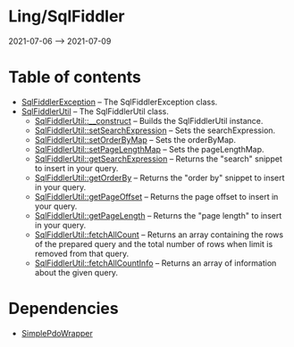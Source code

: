 Ling/SqlFiddler
================
2021-07-06 --> 2021-07-09




Table of contents
===========

- [SqlFiddlerException](https://github.com/lingtalfi/SqlFiddler/blob/master/doc/api/Ling/SqlFiddler/Exception/SqlFiddlerException.md) &ndash; The SqlFiddlerException class.
- [SqlFiddlerUtil](https://github.com/lingtalfi/SqlFiddler/blob/master/doc/api/Ling/SqlFiddler/SqlFiddlerUtil.md) &ndash; The SqlFiddlerUtil class.
    - [SqlFiddlerUtil::__construct](https://github.com/lingtalfi/SqlFiddler/blob/master/doc/api/Ling/SqlFiddler/SqlFiddlerUtil/__construct.md) &ndash; Builds the SqlFiddlerUtil instance.
    - [SqlFiddlerUtil::setSearchExpression](https://github.com/lingtalfi/SqlFiddler/blob/master/doc/api/Ling/SqlFiddler/SqlFiddlerUtil/setSearchExpression.md) &ndash; Sets the searchExpression.
    - [SqlFiddlerUtil::setOrderByMap](https://github.com/lingtalfi/SqlFiddler/blob/master/doc/api/Ling/SqlFiddler/SqlFiddlerUtil/setOrderByMap.md) &ndash; Sets the orderByMap.
    - [SqlFiddlerUtil::setPageLengthMap](https://github.com/lingtalfi/SqlFiddler/blob/master/doc/api/Ling/SqlFiddler/SqlFiddlerUtil/setPageLengthMap.md) &ndash; Sets the pageLengthMap.
    - [SqlFiddlerUtil::getSearchExpression](https://github.com/lingtalfi/SqlFiddler/blob/master/doc/api/Ling/SqlFiddler/SqlFiddlerUtil/getSearchExpression.md) &ndash; Returns the "search" snippet to insert in your query.
    - [SqlFiddlerUtil::getOrderBy](https://github.com/lingtalfi/SqlFiddler/blob/master/doc/api/Ling/SqlFiddler/SqlFiddlerUtil/getOrderBy.md) &ndash; Returns the "order by" snippet to insert in your query.
    - [SqlFiddlerUtil::getPageOffset](https://github.com/lingtalfi/SqlFiddler/blob/master/doc/api/Ling/SqlFiddler/SqlFiddlerUtil/getPageOffset.md) &ndash; Returns the page offset to insert in your query.
    - [SqlFiddlerUtil::getPageLength](https://github.com/lingtalfi/SqlFiddler/blob/master/doc/api/Ling/SqlFiddler/SqlFiddlerUtil/getPageLength.md) &ndash; Returns the "page length" to insert in your query.
    - [SqlFiddlerUtil::fetchAllCount](https://github.com/lingtalfi/SqlFiddler/blob/master/doc/api/Ling/SqlFiddler/SqlFiddlerUtil/fetchAllCount.md) &ndash; Returns an array containing the rows of the prepared query and the total number of rows when limit is removed from that query.
    - [SqlFiddlerUtil::fetchAllCountInfo](https://github.com/lingtalfi/SqlFiddler/blob/master/doc/api/Ling/SqlFiddler/SqlFiddlerUtil/fetchAllCountInfo.md) &ndash; Returns an array of information about the given query.


Dependencies
============
- [SimplePdoWrapper](https://github.com/lingtalfi/SimplePdoWrapper)



